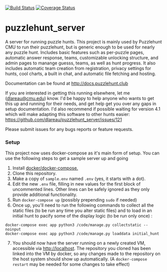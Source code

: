[![Build Status](https://travis-ci.org/dlareau/puzzlehunt_server.svg?branch=master)](https://travis-ci.org/dlareau/puzzlehunt_server)
[![Coverage Status](https://coveralls.io/repos/github/dlareau/puzzlehunt_server/badge.svg)](https://coveralls.io/github/dlareau/puzzlehunt_server)

# puzzlehunt_server
A server for running puzzle hunts. This project is mainly used by Puzzlehunt CMU to run their puzzlehunt, but is generic enough to be used for nearly any puzzle hunt. Includes basic features such as per-puzzle pages, automatic answer response, teams, customizable unlocking structure, and admin pages to manange guesss, teams, as well as hunt progress. It also includes automatic team creation from registration, privacy settings for hunts, cool charts, a built in chat, and automatic file fetching and hosting.

Documentation can be found at http://docs.puzzlehunt.club

If you are interested in getting this running elsewhere, let me (dlareau@cmu.edu) know. I'd be happy to help anyone who wants to get this up and running for their needs, and get help get you over any gaps in setup documentation. I'd also recommend if possible waiting for version 4.1 which will make adapting this software to other hunts easier: https://github.com/dlareau/puzzlehunt_server/issues/121

Please submit issues for any bugs reports or feature requests.

### Setup
This project now uses docker-compose as it's main form of setup. You can use the following steps to get a sample server up and going

1. Install [docker/docker-compose.](https://docs.docker.com/compose/install/)
2. Clone this repository.
3. Make a copy of ```sample.env``` named ```.env``` (yes, it starts with a dot).
4. Edit the new ```.env``` file, filling in new values for the first block of uncommented lines. Other lines can be safely ignored as they only provide additional functionality.
5. Run ```docker-compose up``` (possibly prepending ```sudo``` if needed)
6. Once up, you'll need to run the following commands to collect all the static files (to be run any time you alter static files) and to load in an initial hunt to pacify some of the display logic (to be run only once) :
```
docker-compose exec app python3 /code/manage.py collectstatic --noinput
docker-compose exec app python3 /code/manage.py loaddata initial_hunt
```
7. You should now have the server running on a newly created VM, accessible via [http://localhost](http://localhost). The repository you cloned has been linked into the VM by docker, so any changes made to the repository on the host system should show up automatically. (A ```docker-compose restart``` may be needed for some changes to take effect)
